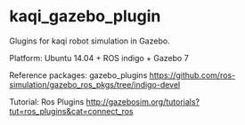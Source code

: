 # kaqi_gazebo_plugin
Glugins for kaqi robot simulation in Gazebo.

Platform: Ubuntu 14.04 + ROS indigo + Gazebo 7

Reference packages: gazebo_plugins
https://github.com/ros-simulation/gazebo_ros_pkgs/tree/indigo-devel

Tutorial: Ros Plugins
http://gazebosim.org/tutorials?tut=ros_plugins&cat=connect_ros

